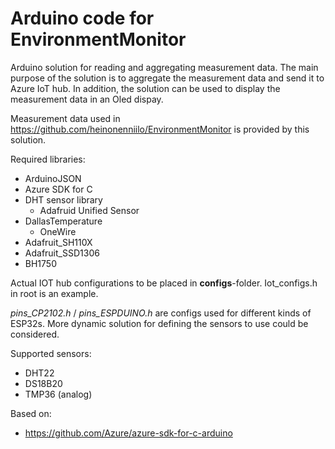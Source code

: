 # Arduino code for EnvironmentMonitor

Arduino solution for reading and aggregating measurement data. The main purpose of the solution is to aggregate the measurement data and send it to Azure IoT hub. In addition, the solution can be used to display the measurement data in an Oled dispay.


Measurement data used in https://github.com/heinonenniilo/EnvironmentMonitor is provided by this solution.

Required libraries:
- ArduinoJSON
- Azure SDK for C
- DHT sensor library
  - Adafruid Unified Sensor
- DallasTemperature
  - OneWire
- Adafruit_SH110X
- Adafruit_SSD1306
- BH1750

Actual IOT hub configurations to be placed in **configs**-folder. Iot_configs.h in root is an example. 

_pins_CP2102.h_ / _pins_ESPDUINO.h_ are configs used for different kinds of ESP32s. More dynamic solution for defining the sensors to use could be considered.

Supported sensors:
- DHT22
- DS18B20
- TMP36 (analog)

Based on:
- https://github.com/Azure/azure-sdk-for-c-arduino

